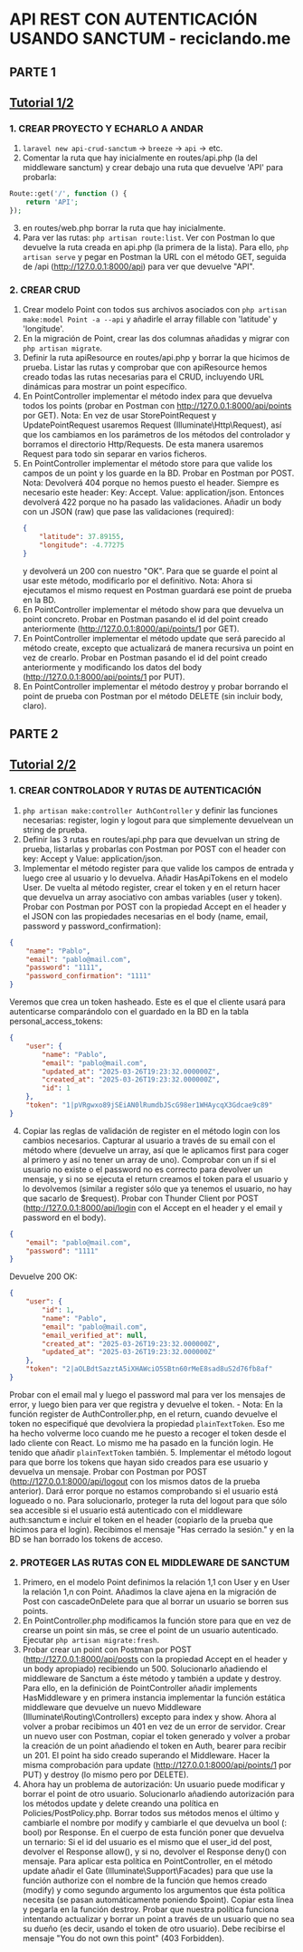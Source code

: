 # API REST CON AUTENTICACIÓN USANDO SANCTUM - reciclando.me

## PARTE 1
[Tutorial 1/2](https://www.youtube.com/watch?v=LmMJB3STuU4)
---
### 1.  CREAR PROYECTO Y ECHARLO A ANDAR
1. `laravel new api-crud-sanctum` -> `breeze` -> `api` -> etc.
2. Comentar la ruta que hay inicialmente en routes/api.php (la del middleware sanctum) y crear debajo una ruta que devuelve 'API' para probarla:
```php
Route::get('/', function () {
    return 'API';
});
```
3. en routes/web.php borrar la ruta que hay inicialmente.
4. Para ver las rutas: `php artisan route:list`. Ver con Postman lo que devuelve la ruta creada en api.php (la primera de la lista). Para ello, `php artisan serve` y pegar en Postman la URL con el método GET, seguida de /api (http://127.0.0.1:8000/api) para ver que devuelve "API".

### 2. CREAR CRUD
1. Crear modelo Point con todos sus archivos asociados con `php artisan make:model Point -a --api` y añadirle el array fillable con 'latitude' y 'longitude'.
2. En la migración de Point, crear las dos columnas añadidas y migrar con `php artisan migrate`.
3. Definir la ruta apiResource en routes/api.php y borrar la que hicimos de prueba. Listar las rutas y comprobar que con apiResource hemos creado todas las rutas necesarias para el CRUD, incluyendo URL dinámicas para mostrar un point específico.
4. En PointController implementar el método index para que devuelva todos los points (probar en Postman con http://127.0.0.1:8000/api/points por GET).
    Nota: En vez de usar StorePointRequest y UpdatePointRequest usaremos Request (Illuminate\Http\Request), así que los cambiamos en los parámetros de los métodos del controlador y borramos el directorio Http/Requests. De esta manera usaremos Request para todo sin separar en varios ficheros.
5. En PointController implementar el método store para que valide los campos de un point y los guarde en la BD. Probar en Postman por POST.
    Nota: Devolverá 404 porque no hemos puesto el header. Siempre es necesario este header: Key: Accept. Value: application/json. Entonces devolverá 422 porque no ha pasado las validaciones. Añadir un body con un JSON (raw) que pase las validaciones (required):
    ```json
    {
        "latitude": 37.89155,
        "longitude": -4.77275
    }
    ```
     y devolverá un 200 con nuestro "OK".
Para que se guarde el point al usar este método, modificarlo por el definitivo.
    Nota: Ahora si ejecutamos el mismo request en Postman guardará ese point de prueba en la BD.
6. En PointController implementar el método show para que devuelva un point concreto. Probar en Postman pasando el id del point creado anteriormente (http://127.0.0.1:8000/api/points/1 por GET).
7. En PointController implementar el método update que será parecido al método create, excepto que actualizará de manera recursiva un point en vez de crearlo. Probar en Postman pasando el id del point creado anteriormente y modificando los datos del body (http://127.0.0.1:8000/api/points/1 por PUT).
8. En PointController implementar el método destroy y probar borrando el point de prueba con Postman por el método DELETE (sin incluir body, claro).

## PARTE 2
[Tutorial 2/2](https://www.youtube.com/watch?v=7pCDK321ckE)
---
### 1. CREAR CONTROLADOR Y RUTAS DE AUTENTICACIÓN
1. `php artisan make:controller AuthController` y definir las funciones necesarias: register, login y logout para que simplemente devuelvean un string de prueba.
2. Definir las 3 rutas en routes/api.php para que devuelvan un string de prueba, listarlas y probarlas con Postman por POST con el header con key: Accept y Value: application/json.
3. Implementar el método register para que valide los campos de entrada y luego cree al usuario y lo devuelva. Añadir HasApiTokens en el modelo User. De vuelta al método register, crear el token y en el return hacer que devuelva un array asociativo con ambas variables (user y token). Probar con Postman por POST con la propiedad Accept en el header y el JSON con las propiedades necesarias en el body (name, email, password y password_confirmation):
```json
{
    "name": "Pablo",
    "email": "pablo@mail.com",
    "password": "1111",
    "password_confirmation": "1111"
}
```
Veremos que crea un token hasheado. Este es el que el cliente usará para autenticarse comparándolo con el guardado en la BD en la tabla personal_access_tokens:
```json
{
    "user": {
        "name": "Pablo",
        "email": "pablo@mail.com",
        "updated_at": "2025-03-26T19:23:32.000000Z",
        "created_at": "2025-03-26T19:23:32.000000Z",
        "id": 1
    },
    "token": "1|pVRgwxo89jSEiAN0lRumdbJScG98er1WHAycqX3Gdcae9c89"
}
```
4. Copiar las reglas de validación de register en el método login con los cambios necesarios. Capturar al usuario a través de su email con el método where (devuelve un array, así que le aplicamos first para coger al primero y así no tener un array de uno). Comprobar con un if si el usuario no existe o el password no es correcto para devolver un mensaje, y si no se ejecuta el return creamos el token para el usuario y lo devolvemos (similar a register sólo que ya tenemos el usuario, no hay que sacarlo de $request). Probar con Thunder Client por POST (http://127.0.0.1:8000/api/login con el Accept en el header y el email y password en el body).
```json
{
    "email": "pablo@mail.com",
    "password": "1111"
}
```
Devuelve 200 OK:
```json
{
    "user": {
        "id": 1,
        "name": "Pablo",
        "email": "pablo@mail.com",
        "email_verified_at": null,
        "created_at": "2025-03-26T19:23:32.000000Z",
        "updated_at": "2025-03-26T19:23:32.000000Z"
    },
    "token": "2|aOLBdtSazztA5iXHAWciO5SBtn60rMeE8sad8uS2d76fb8af"
}
```
Probar con el email mal y luego el password mal para ver los mensajes de error, y luego bien para ver que registra y devuelve el token.
    - Nota: En la función register de AuthController.php, en el return, cuando devuelve el token no especifiqué que devolviera la propiedad `plainTextToken`. Eso me ha hecho volverme loco cuando me he puesto a recoger el token desde el lado cliente con React. Lo mismo me ha pasado en la función login. He tenido que añadir `plainTextToken` también.
5. Implementar el método logout para que borre los tokens que hayan sido creados para ese usuario y devuelva un mensaje. Probar con Postman por POST (http://127.0.0.1:8000/api/logout con los mismos datos de la prueba anterior). Dará error porque no estamos comprobando si el usuario está logueado o no. Para solucionarlo, proteger la ruta del logout para que sólo sea accesible si el usuario está autenticado con el middleware auth:sanctum e incluir el token en el header (copiarlo de la prueba que hicimos para el login). Recibimos el mensaje "Has cerrado la sesión." y en la BD se han borrado los tokens de acceso.

### 2. PROTEGER LAS RUTAS CON EL MIDDLEWARE DE SANCTUM
1. Primero, en el modelo Point definimos la relación 1,1 con User y en User la relación 1,n con Point. Añadimos la clave ajena en la migración de Post con cascadeOnDelete para que al borrar un usuario se borren sus points.
2. En PointController.php modificamos la función store para que en vez de crearse un point sin más, se cree el point de un usuario autenticado. Ejecutar `php artisan migrate:fresh`.
3. Probar crear un point con Postman por POST (http://127.0.0.1:8000/api/posts con la propiedad Accept en el header y un body apropiado) recibiendo un 500. Solucionarlo añadiendo el middleware de Sanctum a éste método y también a update y destroy. Para ello, en la definición de PointController añadir implements HasMiddleware y en primera instancia implementar la función estática middleware que devuelve un nuevo Middleware (Illuminate\Routing\Controllers) excepto para index y show. Ahora al volver a probar recibimos un 401 en vez de un error de servidor. Crear un nuevo user con Postman, copiar el token generado y volver a probar la creación de un point añadiendo el token en Auth, bearer para recibir un 201. El point ha sido creado superando el Middleware. Hacer la misma comprobación para update (http://127.0.0.1:8000/api/points/1 por PUT) y destroy (lo mismo pero por DELETE).
4. Ahora hay un problema de autorización: Un usuario puede modificar y borrar el point de otro usuario. Solucionarlo añadiendo autorización para los métodos update y delete creando una política en Policies/PostPolicy.php. Borrar todos sus métodos menos el último y cambiarle el nombre por modify y cambiarle el que devuelva un bool (: bool) por Response. En el cuerpo de esta función poner que devuelva un ternario: Si el id del usuario es el mismo que el user_id del post, devolver el Response allow(), y si no, devolver el Response deny() con mensaje. Para aplicar esta política en PointController, en el método update añadir el Gate (Illuminate\Support\Facades) para que use la función authorize con el nombre de la función que hemos creado (modify) y como segundo argumento los argumentos que ésta política necesita (se pasan automáticamente poniendo $point). Copiar esta línea y pegarla en la función destroy. Probar que nuestra política funciona intentando actualizar y borrar un point a través de un usuario que no sea su dueño (es decir, usando el token de otro usuario). Debe recibirse el mensaje "You do not own this point" (403 Forbidden).
